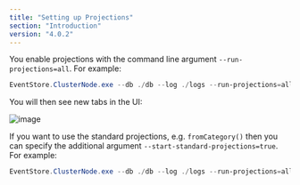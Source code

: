 ```yaml
---
title: "Setting up Projections"
section: "Introduction"
version: "4.0.2"
---
```


You enable projections with the command line argument `--run-projections=all`. For example:

```powershell
EventStore.ClusterNode.exe --db ./db --log ./logs --run-projections=all
```

You will then see new tabs in the UI:

![image](https://cloud.githubusercontent.com/assets/3100817/11022959/6d9a95ba-866c-11e5-9bfe-92b936411f6d.png)

If you want to use the standard projections, e.g. `fromCategory()` then you can specify the additional argument `--start-standard-projections=true`. For example:

```powershell
EventStore.ClusterNode.exe --db ./db --log ./logs --run-projections=all --start-standard-projections=true
```
